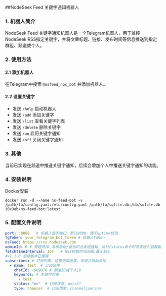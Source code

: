 ##NodeSeek Feed 关键字通知机器人

### 1. 机器人简介
NodeSeek Feed 关键字通知机器人是一个Telegram机器人，用于监控NodeSeek RSS指定关键字，并将文章标题、链接、发布时间等信息推送到指定群组、频道或个人。


### 2. 使用方法

#### 2.1 添加机器人

在Telegram中搜索 `@nsfeed_noc_bot` 并添加机器人。

#### 2.2 设置关键字

- 发送 `/help` 启动机器人
- 发送 `/add` 添加关键字
- 发送 `/list` 查看关键字列表
- 发送 `/delete` 删除关键字
- 发送 `/on` 启用关键字通知
- 发送 `/off` 关闭关键字通知



### 3. 其他

当前已实现在频道中推送关键字通知，后续会增加个人中推送关键字通知的功能。


### 4. 安装说明

Docker安装
```shell
docker run -d --name ns-feed-bot -v /path/to/config.yaml:/etc/config.yaml /path/to/sqlite.db:/db/sqlite.db  i0x3eb/ns-feed-bot:latest
```


### 5. 配置文件说明

```yaml
port: :8080   # 机器人监听端口，默认8080，便于uptime检测
tgToken: your_telegram_bot_token # 机器人Token
nsFeed: https://rss.nodeseek.com
adminId: 0 # 管理员ID,系统启动/退出时会发送通知，执行/status命令时可发送汇总数据
fetchTimeInterval: 10s   # RSS抓取时间间隔,最小10s
#v1.1.0 后续版本已废弃
subscribes: # 订阅列表，这里无需配置，系统会自动添加
  - name: test  # 订阅名称
    chatId: -989876 # 频道ID或个人ID
    keywords: # 关键字列表
      - test
    status: "on"  # 订阅状态，on/off
    type: channel  # 订阅类型，channel/person

```